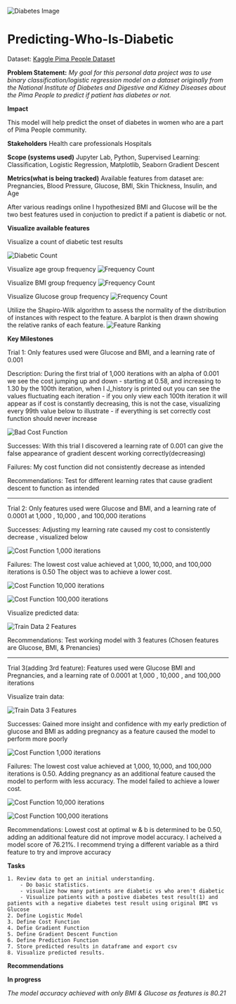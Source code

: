 ![Diabetes Image](assets/images/diabetes-stock-image.png)

# Predicting-Who-Is-Diabetic
Dataset: [Kaggle Pima People Dataset](https://www.kaggle.com/datasets/uciml/pima-indians-diabetes-database)

**Problem Statement:** 
*My goal for this personal data project was to use binary classification/logistic regression model on a dataset originally from the National Institute of Diabetes and Digestive and Kidney Diseases about the Pima People to predict if patient has diabetes or not.*

**Impact**

This model will help predict the onset of diabetes in women who are a part of Pima People community.

**Stakeholders**
Health care professionals
Hospitals

**Scope (systems used)**
Jupyter Lab, Python, Supervised Learning: Classification, Logistic Regression, Matplotlib, Seaborn Gradient Descent

**Metrics(what is being tracked)**
Available features from dataset are: Pregnancies, Blood Pressure, Glucose, BMI, Skin Thickness, Insulin, and Age

After various readings online I hypothesized BMI and Glucose will be the two best features used in conjuction to predict if a patient is diabetic or not.

**Visualize available features**

Visualize a count of diabetic test results

![Diabetic Count](assets/screenshots/only_bmi_and_glucose/who-is-diabetic-countplot.png)

Visualize age group frequency
![Frequency Count](assets/screenshots/only_bmi_and_glucose/age-frequency.png)

Visualize BMI group frequency
![Frequency Count](assets/screenshots/only_bmi_and_glucose/BMI-frequency.png)

Visualize Glucose group frequency
![Frequency Count](assets/screenshots/only_bmi_and_glucose/Glucose-frequency.png)

Utilize the Shapiro-Wilk algorithm to assess the normality of the distribution of instances with respect to the feature. A barplot is then drawn showing the relative ranks of each feature.
![Feature Ranking](assets/screenshots/only_bmi_and_glucose/feature-ranking.png)


**Key Milestones**

Trial 1: Only features used were Glucose and BMI, and a learning rate of 0.001

Description: During the first trial of 1,000 iterations with an alpha of 0.001 we see the cost jumping up and down
    - starting at 0.58, and increasing to 1.30 by the 100th iteration, when I J_history is printed out you can see the values fluctuating each iteration
    - if you only view each 100th iteration it will appear as if cost is constantly decreasing, this is not the case, visualizing every 99th value below to illustrate
    - if everything is set correctly cost function should never increase
    
![Bad Cost Function](assets/screenshots/only_bmi_and_glucose/badcost1000iterations.png)

Successes: With this trial I discovered a learning rate of 0.001 can give the false appearance of gradient descent working correctly(decreasing)

Failures: My cost function did not consistently decrease as intended 

Recommendations: Test for different learning rates that cause gradient descent to function as intended

- - - - - - - - - - - - - - -  

Trial 2: Only features used were Glucose and BMI, and a learning rate of 0.0001 at 1,000 , 10,000 , and 100,000 iterations

Successes: Adjusting my learning rate caused my cost to consistently decrease , visualized below

![Cost Function 1,000 iterations](assets/screenshots/only_bmi_and_glucose/cost1000iterations.png)

Failures: The lowest cost value achieved at 1,000, 10,000, and 100,000 iterations is 0.50 The object was to achieve a lower cost.

![Cost Function 10,000 iterations](assets/screenshots/only_bmi_and_glucose/cost10000iterations.png)

![Cost Function 100,000 iterations](assets/screenshots/only_bmi_and_glucose/cost100000iterations.png)

Visualize predicted data:

![Train Data 2 Features](assets/screenshots/only_bmi_and_glucose/visualizations/predictglucoseVSbmi.png)


Recommendations: Test working model with 3 features (Chosen features are Glucose, BMI, & Prenancies)


- - - - - - - - - - - - - - -  

Trial 3(adding 3rd feature): Features used were Glucose BMI and Pregnancies, and a learning rate of 0.0001 at 1,000 , 10,000 , and 100,000 iterations

Visualize train data:

![Train Data 3 Features](assets/screenshots/bmi_glucose_pregnancies/visualizations/glucoseBmiPreg.png)

Successes: Gained more insight and confidence with my early prediction of glucose and BMI as adding pregnancy as a feature caused the model to perform more poorly

![Cost Function 1,000 iterations](assets/screenshots/bmi_glucose_pregnancies/visualizations/3featuresCost1000Iterations.png)

Failures: The lowest cost value achieved at 1,000, 10,000, and 100,000 iterations is 0.50. Adding pregnancy as an additional feature caused the model to perform with less accuracy. The model failed to achieve a lower cost.

![Cost Function 10,000 iterations](assets/screenshots/bmi_glucose_pregnancies/visualizations/3featuresCost10000Iterations.png)

![Cost Function 100,000 iterations](assets/screenshots/bmi_glucose_pregnancies/visualizations/3featuresCost100000Iterations.png)


Recommendations: Lowest cost at optimal w & b is determined to be 0.50, adding an additional feature did not improve model accuracy. I acheived a model score of 76.21%. I recommend trying a different variable as a third feature to try and improve accuracy




**Tasks**

    1. Review data to get an initial understanding.
        - Do basic statistics.
        - visualize how many patients are diabetic vs who aren't diabetic 
        - Visualize patients with a postive diabetes test result(1) and patients with a negative diabetes test result using original BMI vs Glucose
    2. Define Logistic Model
    3. Define Cost Function
    4. Defie Gradient Function
    5. Define Gradient Descent Function
    6. Define Prediction Function
    7. Store predicted results in dataframe and export csv
    8. Visualize predicted results.
    
    
**Recommendations**

**In progress**

*The model accuracy achieved with only BMI & Glucose as features is 80.21*


